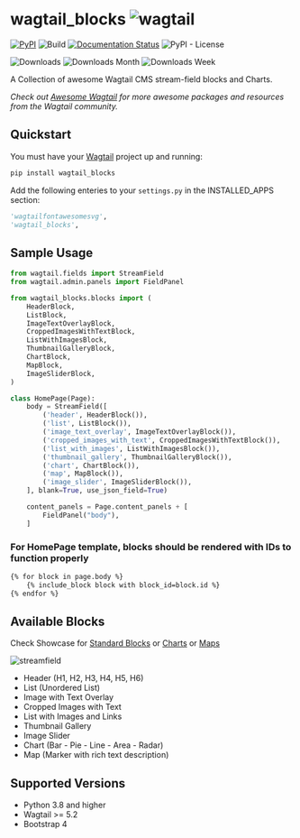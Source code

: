 # wagtail_blocks ![wagtail](https://img.shields.io/badge/CMS-Wagtail-green.svg)

[![PyPI](https://img.shields.io/pypi/v/wagtail-blocks.svg)](https://pypi.python.org/pypi/wagtail-blocks) ![Build](https://img.shields.io/pypi/status/wagtail-blocks.svg) [![Documentation Status](https://readthedocs.org/projects/wagtail-blocks/badge/?version=latest)](https://wagtail-blocks.readthedocs.io/en/latest/?badge=latest) ![PyPI - License](https://img.shields.io/pypi/l/wagtail-blocks.svg)

![Downloads](https://static.pepy.tech/badge/wagtail-blocks) ![Downloads Month](https://static.pepy.tech/badge/wagtail-blocks/month) ![Downloads Week](https://static.pepy.tech/badge/wagtail-blocks/week)

A Collection of awesome Wagtail CMS stream-field blocks and Charts.

*Check out [Awesome Wagtail](https://github.com/springload/awesome-wagtail) for more awesome packages and resources from the Wagtail community.*

## Quickstart

You must have your [Wagtail](https://wagtail.io/) project up and running:

```sh
pip install wagtail_blocks
```

Add the following enteries to your `settings.py` in the INSTALLED_APPS section:

```python
'wagtailfontawesomesvg',
'wagtail_blocks',
```

## Sample Usage

```python
from wagtail.fields import StreamField
from wagtail.admin.panels import FieldPanel

from wagtail_blocks.blocks import (
    HeaderBlock,
    ListBlock,
    ImageTextOverlayBlock,
    CroppedImagesWithTextBlock,
    ListWithImagesBlock,
    ThumbnailGalleryBlock,
    ChartBlock,
    MapBlock,
    ImageSliderBlock,
)

class HomePage(Page):
    body = StreamField([
        ('header', HeaderBlock()),
        ('list', ListBlock()),
        ('image_text_overlay', ImageTextOverlayBlock()),
        ('cropped_images_with_text', CroppedImagesWithTextBlock()),
        ('list_with_images', ListWithImagesBlock()),
        ('thumbnail_gallery', ThumbnailGalleryBlock()),
        ('chart', ChartBlock()),
        ('map', MapBlock()),
        ('image_slider', ImageSliderBlock()),
    ], blank=True, use_json_field=True)

    content_panels = Page.content_panels + [
        FieldPanel("body"),
    ]
```

### For HomePage template, blocks should be rendered with IDs to function properly

```html
{% for block in page.body %}
    {% include_block block with block_id=block.id %}
{% endfor %}
```

## Available Blocks

Check Showcase for [Standard Blocks](docs/showcase/standard-blocks.md) or [Charts](docs/showcase/chart.md) or [Maps](docs/showcase/map.md)

![streamfield](docs/showcase/screenshots/streamfield-v5.PNG)

- Header (H1, H2, H3, H4, H5, H6)
- List (Unordered List)
- Image with Text Overlay
- Cropped Images with Text
- List with Images and Links
- Thumbnail Gallery
- Image Slider
- Chart (Bar - Pie - Line - Area - Radar)
- Map (Marker with rich text description)

## Supported Versions

- Python 3.8 and higher
- Wagtail >= 5.2
- Bootstrap 4
